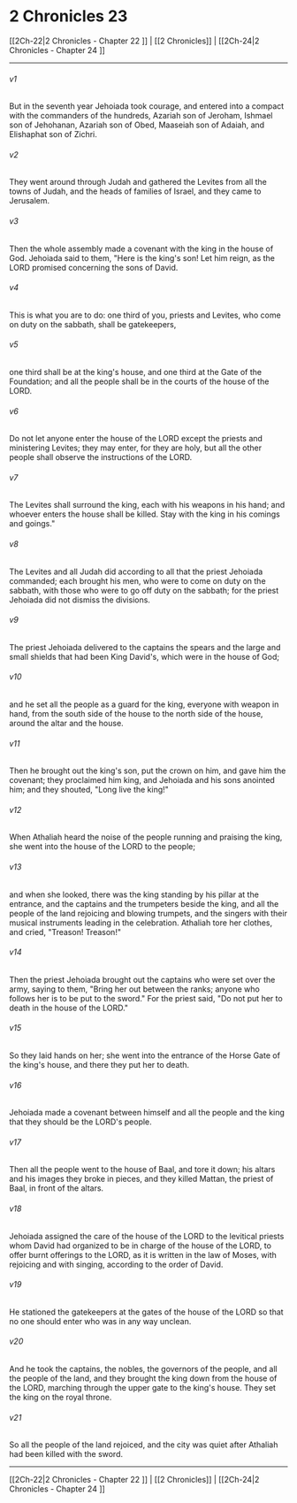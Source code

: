 # 2 Chronicles 23

[[2Ch-22|2 Chronicles - Chapter 22 ]] | [[2 Chronicles]] | [[2Ch-24|2 Chronicles - Chapter 24 ]]
***

###### v1
But in the seventh year Jehoiada took courage, and entered into a compact with the commanders of the hundreds, Azariah son of Jeroham, Ishmael son of Jehohanan, Azariah son of Obed, Maaseiah son of Adaiah, and Elishaphat son of Zichri.
###### v2
They went around through Judah and gathered the Levites from all the towns of Judah, and the heads of families of Israel, and they came to Jerusalem.
###### v3
Then the whole assembly made a covenant with the king in the house of God. Jehoiada said to them, "Here is the king's son! Let him reign, as the LORD promised concerning the sons of David.
###### v4
This is what you are to do: one third of you, priests and Levites, who come on duty on the sabbath, shall be gatekeepers,
###### v5
one third shall be at the king's house, and one third at the Gate of the Foundation; and all the people shall be in the courts of the house of the LORD.
###### v6
Do not let anyone enter the house of the LORD except the priests and ministering Levites; they may enter, for they are holy, but all the other people shall observe the instructions of the LORD.
###### v7
The Levites shall surround the king, each with his weapons in his hand; and whoever enters the house shall be killed. Stay with the king in his comings and goings."
###### v8
The Levites and all Judah did according to all that the priest Jehoiada commanded; each brought his men, who were to come on duty on the sabbath, with those who were to go off duty on the sabbath; for the priest Jehoiada did not dismiss the divisions.
###### v9
The priest Jehoiada delivered to the captains the spears and the large and small shields that had been King David's, which were in the house of God;
###### v10
and he set all the people as a guard for the king, everyone with weapon in hand, from the south side of the house to the north side of the house, around the altar and the house.
###### v11
Then he brought out the king's son, put the crown on him, and gave him the covenant; they proclaimed him king, and Jehoiada and his sons anointed him; and they shouted, "Long live the king!"
###### v12
When Athaliah heard the noise of the people running and praising the king, she went into the house of the LORD to the people;
###### v13
and when she looked, there was the king standing by his pillar at the entrance, and the captains and the trumpeters beside the king, and all the people of the land rejoicing and blowing trumpets, and the singers with their musical instruments leading in the celebration. Athaliah tore her clothes, and cried, "Treason! Treason!"
###### v14
Then the priest Jehoiada brought out the captains who were set over the army, saying to them, "Bring her out between the ranks; anyone who follows her is to be put to the sword." For the priest said, "Do not put her to death in the house of the LORD."
###### v15
So they laid hands on her; she went into the entrance of the Horse Gate of the king's house, and there they put her to death.
###### v16
Jehoiada made a covenant between himself and all the people and the king that they should be the LORD's people.
###### v17
Then all the people went to the house of Baal, and tore it down; his altars and his images they broke in pieces, and they killed Mattan, the priest of Baal, in front of the altars.
###### v18
Jehoiada assigned the care of the house of the LORD to the levitical priests whom David had organized to be in charge of the house of the LORD, to offer burnt offerings to the LORD, as it is written in the law of Moses, with rejoicing and with singing, according to the order of David.
###### v19
He stationed the gatekeepers at the gates of the house of the LORD so that no one should enter who was in any way unclean.
###### v20
And he took the captains, the nobles, the governors of the people, and all the people of the land, and they brought the king down from the house of the LORD, marching through the upper gate to the king's house. They set the king on the royal throne.
###### v21
So all the people of the land rejoiced, and the city was quiet after Athaliah had been killed with the sword.

***

[[2Ch-22|2 Chronicles - Chapter 22 ]] | [[2 Chronicles]] | [[2Ch-24|2 Chronicles - Chapter 24 ]]
